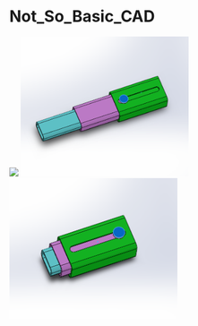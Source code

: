 # Not_So_Basic_CAD


<img src="images/.PNG" width="300" >


<img src="images/advanced_mechanical_picture.PNG" width="300" >


<img src="images/advanced_mechanical_picture2.PNG" width="300" >
